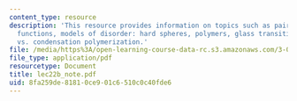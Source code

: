 ```yaml
---
content_type: resource
description: 'This resource provides information on topics such as pair correlation
  functions, models of disorder: hard spheres, polymers, glass transition, and addition
  vs. condensation polymerization.'
file: /media/https%3A/open-learning-course-data-rc.s3.amazonaws.com/3-012-fundamentals-of-materials-science-fall-2005/8fa259de81810ce901c6510c0c40fde6_lec22b_note.pdf
file_type: application/pdf
resourcetype: Document
title: lec22b_note.pdf
uid: 8fa259de-8181-0ce9-01c6-510c0c40fde6
---
```

